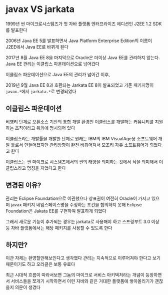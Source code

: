 # javax VS jarkata

1999년 썬 마이크로시스템즈가 첫 자바 플랫폼 엔터프라이즈 에디션인 J2EE 1.2 SDK를 발표한다

2006년 Java EE 5를 발표하면서 Java Platform Enterprise Edition의 이름이 J2EE에서 Java EE로 바뀌게 된다

2017년 8월 Java EE 8을 마지막으로 Oracle은 더이상 Java EE를 관리하지 않는다. Java EE 관리는 이클립스 파운데이션으로 넘어갔다

이클립스 파운데이션으로 Java EE의 관리가 넘어간 이후,

2019년 9월 Java EE 8과 호환되는 Jarkata EE 8이 발표되었고 기존 패키지명이 `javax.*`에서 `jarkata.*`로 변경되었다


## 이클립스 파운데이션

비영리 단체로 오픈소스 기반의 통합 개발 환경인 이클립스를 개발하는 커뮤니티를 지원하는 조직이라고 위키에 명시되어 있다

이클립스라는 개발툴을 개발한 단체로 원래는 IBM의 IBM VisualAge용 소프트웨어 개발 툴로서 만들어졌지만 관리방향이 완전 바뀌어져서 모조리 자유 소프트웨어가 되었다고 한다

이클립스는 썬 마이크로 시스템즈에서의 썬의 태양을 의미하는 것에서 식을 의미해서 이클립스라고 명칭을 지었다고 한다

## 변경된 이유?

관리는 Eclipse Foundation으로 이관했으나 상표권이 여전히 Oracle이 가지고 있으며 javax 패키지 네임스페이스명을 수정하는 조건을 합의하지 못해 Eclipse Foundation은 Jakata EE를 구현하여 발표하게 되었다

그래서 새로운 기능이 추가되는 경우는 jarkata로 사용해야 하고 스프링부트 3.0 이상 등 자바 플랫폼에서는 해당 패키지를 사용할 수 있도록 한다

## 하지만?

이관 자체는 환영할만해보인다고 생각했다 관리는 지속적으로 이루어져야 한다고 보기 때문이기도 하고 오라클은 보통 유료다

최근 시대적 흐름이 따라서보면 그놈의 마이크로 서비스 아키텍처라는 개념이 등장하면서 서비스들을 쪼개기 시작하면서 이런 자바와 같은 거대한 플랫폼에 쌓아올리기가 괜찮을지 의문이 생겼다

